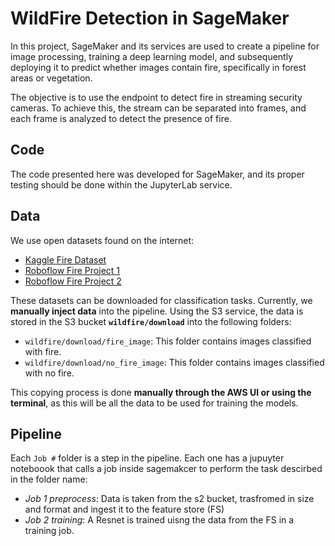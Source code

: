 # WildFire Detection in SageMaker

In this project, SageMaker and its services are used to create a pipeline for image processing, training a deep learning model, and subsequently deploying it to predict whether images contain fire, specifically in forest areas or vegetation.

The objective is to use the endpoint to detect fire in streaming security cameras. To achieve this, the stream can be separated into frames, and each frame is analyzed to detect the presence of fire.

## Code

The code presented here was developed for SageMaker, and its proper testing should be done within the JupyterLab service.

## Data

We use open datasets found on the internet:

* [Kaggle Fire Dataset](https://www.kaggle.com/datasets/phylake1337/fire-dataset)
* [Roboflow Fire Project 1](https://universe.roboflow.com/fire-iak32/fire-project/dataset/4)
* [Roboflow Fire Project 2](https://universe.roboflow.com/fire-dataset-tp9jt/fire-detection-sejra/)

These datasets can be downloaded for classification tasks. Currently, we **manually inject data** into the pipeline. Using the S3 service, the data is stored in the S3 bucket **`wildfire/download`** into the following folders:

* `wildfire/download/fire_image`: This folder contains images classified with fire.
* `wildfire/download/no_fire_image`: This folder contains images classified with no fire.

This copying process is done **manually through the AWS UI or using the terminal**, as this will be all the data to be used for training the models.

## Pipeline

Each `Job #` folder is a step in the pipeline. Each one has a jupuyter noteboook that calls a job inside sagemakcer to perform the task descirbed in the folder name:

* *Job 1 preprocess*: Data is taken from the s2 bucket, trasfromed in size and format and ingest it to the feature store (FS)
* *Job 2 training*: A Resnet is trained uisng the data from the FS in a training job.
